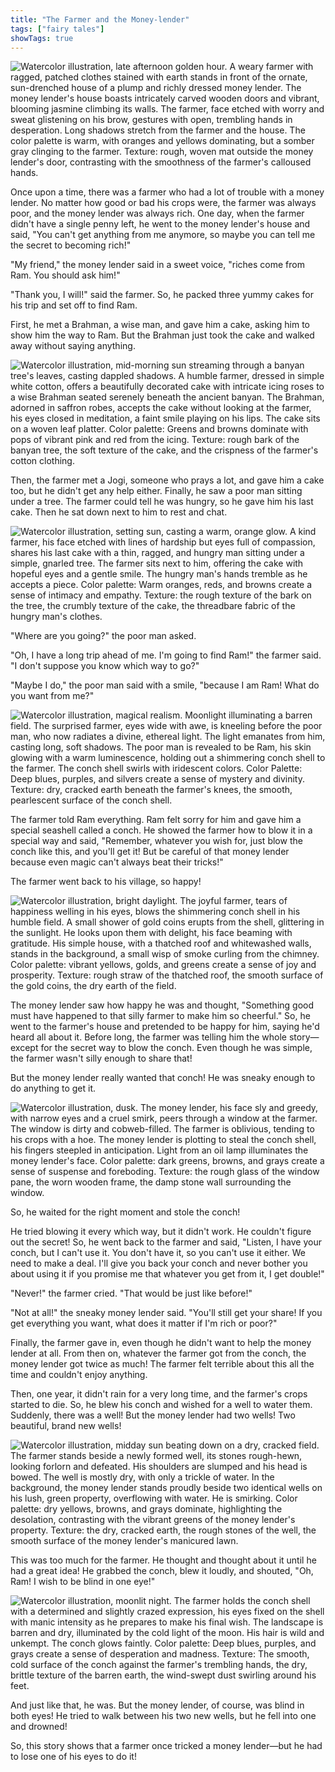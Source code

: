 ```yaml
---
title: "The Farmer and the Money-lender"
tags: ["fairy tales"]
showTags: true
---
```

![Watercolor illustration, late afternoon golden hour. A weary farmer with ragged, patched clothes stained with earth stands in front of the ornate, sun-drenched house of a plump and richly dressed money lender. The money lender's house boasts intricately carved wooden doors and vibrant, blooming jasmine climbing its walls. The farmer, face etched with worry and sweat glistening on his brow, gestures with open, trembling hands in desperation. Long shadows stretch from the farmer and the house. The color palette is warm, with oranges and yellows dominating, but a somber gray clinging to the farmer. Texture: rough, woven mat outside the money lender's door, contrasting with the smoothness of the farmer's calloused hands.](/images/image_fairy-tales-the-farmer-and-the-money-lender0.png)

Once upon a time, there was a farmer who had a lot of trouble with a money lender. No matter how good or bad his crops were, the farmer was always poor, and the money lender was always rich. One day, when the farmer didn't have a single penny left, he went to the money lender's house and said, "You can't get anything from me anymore, so maybe you can tell me the secret to becoming rich!"


"My friend," the money lender said in a sweet voice, "riches come from Ram. You should ask him!"

"Thank you, I will!" said the farmer. So, he packed three yummy cakes for his trip and set off to find Ram.

First, he met a Brahman, a wise man, and gave him a cake, asking him to show him the way to Ram. But the Brahman just took the cake and walked away without saying anything.

![Watercolor illustration, mid-morning sun streaming through a banyan tree's leaves, casting dappled shadows. A humble farmer, dressed in simple white cotton, offers a beautifully decorated cake with intricate icing roses to a wise Brahman seated serenely beneath the ancient banyan. The Brahman, adorned in saffron robes, accepts the cake without looking at the farmer, his eyes closed in meditation, a faint smile playing on his lips. The cake sits on a woven leaf platter. Color palette: Greens and browns dominate with pops of vibrant pink and red from the icing. Texture: rough bark of the banyan tree, the soft texture of the cake, and the crispness of the farmer's cotton clothing.](/images/image_fairy-tales-the-farmer-and-the-money-lender1.png)

Then, the farmer met a Jogi, someone who prays a lot, and gave him a cake too, but he didn't get any help either. Finally, he saw a poor man sitting under a tree. The farmer could tell he was hungry, so he gave him his last cake. Then he sat down next to him to rest and chat.

![Watercolor illustration, setting sun, casting a warm, orange glow. A kind farmer, his face etched with lines of hardship but eyes full of compassion, shares his last cake with a thin, ragged, and hungry man sitting under a simple, gnarled tree. The farmer sits next to him, offering the cake with hopeful eyes and a gentle smile. The hungry man's hands tremble as he accepts a piece. Color palette: Warm oranges, reds, and browns create a sense of intimacy and empathy. Texture: the rough texture of the bark on the tree, the crumbly texture of the cake, the threadbare fabric of the hungry man's clothes.](/images/image_fairy-tales-the-farmer-and-the-money-lender2.png)

"Where are you going?" the poor man asked.

"Oh, I have a long trip ahead of me. I'm going to find Ram!" the farmer said. "I don't suppose you know which way to go?"

"Maybe I do," the poor man said with a smile, "because I am Ram! What do you want from me?"

![Watercolor illustration, magical realism. Moonlight illuminating a barren field. The surprised farmer, eyes wide with awe, is kneeling before the poor man, who now radiates a divine, ethereal light. The light emanates from him, casting long, soft shadows. The poor man is revealed to be Ram, his skin glowing with a warm luminescence, holding out a shimmering conch shell to the farmer. The conch shell swirls with iridescent colors. Color Palette: Deep blues, purples, and silvers create a sense of mystery and divinity. Texture: dry, cracked earth beneath the farmer's knees, the smooth, pearlescent surface of the conch shell.](/images/image_fairy-tales-the-farmer-and-the-money-lender3.png)

The farmer told Ram everything. Ram felt sorry for him and gave him a special seashell called a conch. He showed the farmer how to blow it in a special way and said, "Remember, whatever you wish for, just blow the conch like this, and you'll get it! But be careful of that money lender because even magic can't always beat their tricks!"

The farmer went back to his village, so happy!

![Watercolor illustration, bright daylight. The joyful farmer, tears of happiness welling in his eyes, blows the shimmering conch shell in his humble field. A small shower of gold coins erupts from the shell, glittering in the sunlight. He looks upon them with delight, his face beaming with gratitude. His simple house, with a thatched roof and whitewashed walls, stands in the background, a small wisp of smoke curling from the chimney. Color palette: vibrant yellows, golds, and greens create a sense of joy and prosperity. Texture: rough straw of the thatched roof, the smooth surface of the gold coins, the dry earth of the field.](/images/image_fairy-tales-the-farmer-and-the-money-lender4.png)

The money lender saw how happy he was and thought, "Something good must have happened to that silly farmer to make him so cheerful." So, he went to the farmer's house and pretended to be happy for him, saying he'd heard all about it. Before long, the farmer was telling him the whole story—except for the secret way to blow the conch. Even though he was simple, the farmer wasn't silly enough to share that!

But the money lender really wanted that conch! He was sneaky enough to do anything to get it.

![Watercolor illustration, dusk. The money lender, his face sly and greedy, with narrow eyes and a cruel smirk, peers through a window at the farmer. The window is dirty and cobweb-filled. The farmer is oblivious, tending to his crops with a hoe. The money lender is plotting to steal the conch shell, his fingers steepled in anticipation. Light from an oil lamp illuminates the money lender's face. Color palette: dark greens, browns, and grays create a sense of suspense and foreboding. Texture: the rough glass of the window pane, the worn wooden frame, the damp stone wall surrounding the window.](/images/image_fairy-tales-the-farmer-and-the-money-lender5.png)

So, he waited for the right moment and stole the conch!

He tried blowing it every which way, but it didn't work. He couldn't figure out the secret! So, he went back to the farmer and said, "Listen, I have your conch, but I can't use it. You don't have it, so you can't use it either. We need to make a deal. I'll give you back your conch and never bother you about using it if you promise me that whatever you get from it, I get double!"

"Never!" the farmer cried. "That would be just like before!"

"Not at all!" the sneaky money lender said. "You'll still get your share! If you get everything you want, what does it matter if I'm rich or poor?"

Finally, the farmer gave in, even though he didn't want to help the money lender at all. From then on, whatever the farmer got from the conch, the money lender got twice as much! The farmer felt terrible about this all the time and couldn't enjoy anything.

Then, one year, it didn't rain for a very long time, and the farmer's crops started to die. So, he blew his conch and wished for a well to water them. Suddenly, there was a well! But the money lender had two wells! Two beautiful, brand new wells!

![Watercolor illustration, midday sun beating down on a dry, cracked field. The farmer stands beside a newly formed well, its stones rough-hewn, looking forlorn and defeated. His shoulders are slumped and his head is bowed. The well is mostly dry, with only a trickle of water. In the background, the money lender stands proudly beside two identical wells on his lush, green property, overflowing with water. He is smirking. Color palette: dry yellows, browns, and grays dominate, highlighting the desolation, contrasting with the vibrant greens of the money lender's property. Texture: the dry, cracked earth, the rough stones of the well, the smooth surface of the money lender's manicured lawn.](/images/image_fairy-tales-the-farmer-and-the-money-lender6.png)

This was too much for the farmer. He thought and thought about it until he had a great idea! He grabbed the conch, blew it loudly, and shouted, "Oh, Ram! I wish to be blind in one eye!"

![Watercolor illustration, moonlit night. The farmer holds the conch shell with a determined and slightly crazed expression, his eyes fixed on the shell with manic intensity as he prepares to make his final wish. The landscape is barren and dry, illuminated by the cold light of the moon. His hair is wild and unkempt. The conch glows faintly. Color palette: Deep blues, purples, and grays create a sense of desperation and madness. Texture: The smooth, cold surface of the conch against the farmer's trembling hands, the dry, brittle texture of the barren earth, the wind-swept dust swirling around his feet.](/images/image_fairy-tales-the-farmer-and-the-money-lender7.png)

And just like that, he was. But the money lender, of course, was blind in both eyes! He tried to walk between his two new wells, but he fell into one and drowned!

So, this story shows that a farmer once tricked a money lender—but he had to lose one of his eyes to do it!